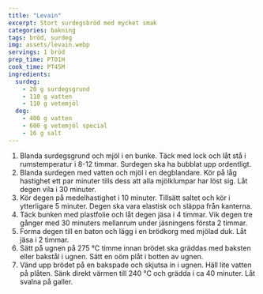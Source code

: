 ```yaml
---
title: "Levain"
excerpt: Stort surdegsbröd med mycket smak
categories: bakning
tags: bröd, surdeg
img: assets/levain.webp
servings: 1 bröd
prep_time: PT01H
cook_time: PT45M
ingredients:
  surdeg:
    - 20 g surdegsgrund
    - 110 g vatten
    - 110 g vetemjöl
  deg:
    - 400 g vatten
    - 600 g vetemjöl special
    - 16 g salt
---
```


1. Blanda surdegsgrund och mjöl i en bunke. Täck med lock och låt stå i
   rumstemperatur i 8-12 timmar. Surdegen ska ha bubblat upp ordentligt.
2. Blanda surdegen med vatten och mjöl i en degblandare. Kör på låg hastighet
   ett par minuter tills dess att alla mjölklumpar har löst sig. Låt degen vila
   i 30 minuter.
3. Kör degen på medelhastighet i 10 minuter. Tillsätt saltet och kör i
   ytterligare 5 minuter. Degen ska vara elastisk och släppa från kanterna.
4. Täck bunken med plastfolie och låt degen jäsa i 4 timmar. Vik degen tre
   gånger med 30 minuters mellanrum under jäsningens första 2 timmar.
5. Forma degen till en baton och lägg i en brödkorg med mjölad duk. Låt jäsa i 2
   timmar.
6. Sätt på ugnen på 275 °C timme innan brödet ska gräddas med baksten eller
   bakstål i ugnen. Sätt en oöm plåt i botten av ugnen.
7. Vänd upp brödet på en bakspade och skjutsa in i ugnen. Häll lite vatten på
   plåten. Sänk direkt värmen till 240 °C och grädda i ca 40 minuter. Låt svalna
   på galler.

